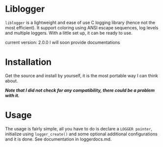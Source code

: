 # Liblogger

`liblogger` is a lightweight and ease of use C logging library (hence not the most efficient). It support coloring using ANSI escape sequences, log levels and multiple loggers. With a little set up, it can be ready to use.

current version: 2.0.0
I will soon provide documentations

# Installation
Get the source and install by yourself, it is the most portable way I can think about.

***Note that I did not check for any compatibility, there could be a problem with it.***

# Usage
The usage is fairly simple, all you have to do is declare a `LOGGER pointer`, initialize using `logger_create()` and some optional additional configurations and it is done. See documentation in loggerdocs.md.
